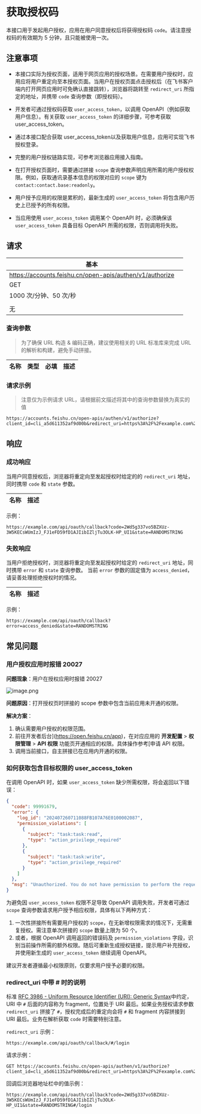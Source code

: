 # 获取授权码

本接口用于发起用户授权，应用在用户同意授权后将获得授权码 `code`。请注意授权码的有效期为 5 分钟，且只能被使用一次。

## 注意事项

- 本接口实际为授权页面，适用于网页应用的授权场景。在需要用户授权时，应用应将用户重定向至本授权页面。当用户在授权页面点击授权后（在飞书客户端内打开网页应用时可免确认直接跳转），浏览器将跳转至 `redirect_uri` 所指定的地址，并携带 `code` 查询参数（即授权码）。

- 开发者可通过授权码获取 `user_access_token`，以调用 OpenAPI（例如获取用户信息）。有关获取 `user_access_token` 的详细步骤，可参考获取 user_access_token。
- 通过本接口配合获取 user_access_token以及获取用户信息，应用可实现飞书授权登录。
- 完整的用户授权链路实现，可参考浏览器应用接入指南。
- 在打开授权页面时，需要通过拼接 `scope` 查询参数声明应用所需的用户授权权限。例如，获取通讯录基本信息的权限对应的 `scope` 键为 `contact:contact.base:readonly`。  
- 用户授予应用的权限是累积的，最新生成的 `user_access_token` 将包含用户历史上已授予的所有权限。  
- 当应用使用 `user_access_token` 调用某个 OpenAPI 时，必须确保该 `user_access_token` 具备目标 OpenAPI 所需的权限，否则调用将失败。

## 请求
| 基本 |  |
| --- | --- |
| https://accounts.feishu.cn/open-apis/authen/v1/authorize |
| GET |
| 1000 次/分钟、50 次/秒 |
|  |
| 无 |



### 查询参数

>  为了确保 URL 构造 & 编码正确，建议使用相关的 URL 标准库来完成 URL 的解析和构建，避免手动拼接。

| 名称 | 类型 | 必填 | 描述 |
| --- | --- | --- | --- |


 
### 请求示例

> 注意仅为示例请求 URL，请根据前文描述将其中的查询参数替换为真实的值

``` http
https://accounts.feishu.cn/open-apis/authen/v1/authorize?client_id=cli_a5d611352af9d00b&redirect_uri=https%3A%2F%2Fexample.com%2Fapi%2Foauth%2Fcallback&scope=bitable:app:readonly%20contact:contact&state=RANDOMSTRING
```

## 响应

### 成功响应
当用户同意授权后，浏览器将重定向至发起授权时给定的的 `redirect_uri` 地址，同时携带 `code` 和 `state` 参数。

| 名称 | 描述 |
| --- | --- |



示例：
```http
https://example.com/api/oauth/callback?code=2Wd5g337vo5BZXUz-3W5KECsWUmIzJ_FJ1eFD59fD1AJIibIZljTu3OLK-HP_UI1&state=RANDOMSTRING
```

### 失败响应
当用户拒绝授权时，浏览器将重定向至发起授权时给定的 `redirect_uri` 地址，同时携带 `error` 和 `state` 查询参数。 当前 `error` 参数的固定值为 `access_denied`，请妥善处理拒绝授权时的情况。

| 名称 | 描述 |
| --- | --- |



示例：
```http
https://example.com/api/oauth/callback?error=access_denied&state=RANDOMSTRING
```

## 常见问题

### 用户授权应用时报错 20027

**问题现象**：用户在授权应用时报错 20027

![image.png](//sf3-cn.feishucdn.com/obj/open-platform-opendoc/8de8a8e0ce3fbe84ddabcbad2e929b5c_cUP75TqvF9.png?height=331&lazyload=true&maxWidth=600&width=792)
    
**问题原因**：打开授权页时拼接的 scope 参数中包含当前应用未开通的权限。

**解决方案**：

1. 确认需要用户授权的权限范围。
2. 前往开发者后台](https://open.feishu.cn/app)，在对应应用的 **开发配置** > **权限管理** > **API 权限** 功能页开通相应的权限。具体操作参考[申请 API 权限。
3. 调用当前接口，自主拼接已在应用内开通的权限。

### 如何获取包含目标权限的 user_access_token

在调用 OpenAPI 时，如果 `user_access_token` 缺少所需权限，将会返回以下错误：

```json
{
  "code": 99991679,
  "error": {
    "log_id": "202407260711088FB107A76E0100002087",
    "permission_violations": [
      {
        "subject": "task:task:read",
        "type": "action_privilege_required"
      },
      {
        "subject": "task:task:write",
        "type": "action_privilege_required"
      }
    ]
  },
  "msg": "Unauthorized. You do not have permission to perform the requested operation on the resource. Please request user re-authorization and try again. required one of these privileges: [task:task:read, task:task:write]"
}
```

为避免因 `user_access_token` 权限不足导致 OpenAPI 调用失败，开发者可通过 `scope` 查询参数请求用户授予相应权限，具体有以下两种方式：  

1. 一次性拼接所有需要用户授权的 `scope`，在无新增权限需求的情况下，无需重复授权。需注意单次拼接的 `scope` 数量上限为 50 个。  
2. 或者，根据 OpenAPI 调用返回的错误码及 `permission_violations` 字段，识别当前操作所需的额外权限。随后可重新生成授权链接，提示用户补充授权，并使用新生成的 `user_access_token` 继续调用 OpenAPI。 

建议开发者遵循最小权限原则，仅要求用户授予必要的权限。

### redirect_uri 中带 # 时的说明

标准 [RFC 3986 - Uniform Resource Identifier (URI): Generic Syntax](https://datatracker.ietf.org/doc/html/rfc3986#section-3)中约定，URI 中 `#` 后面的内容称为 fragment，位置处于 URI 最后。如果业务授权请求参数 `redirect_uri` 拼接了 `#`，授权完成后的重定向会将 `#` 和 fragment 内容拼接到 URI 最后。业务在解析获取 `code` 时需要特别注意。

`redirect_uri` 示例：

``` 
https://example.com/api/oauth/callback/#/login
```

请求示例：
``` 
GET https://accounts.feishu.cn/open-apis/authen/v1/authorize?client_id=cli_a5d611352af9d00b&redirect_uri=https%3A%2F%2Fexample.com%2Fapi%2Foauth%2Fcallback%2F%23%2Flogin%0A&scope=bitable:app:readonly%20contact:contact&state=RANDOMSTRING
```

回调后浏览器地址栏中的值示例：
```shell 
https://example.com/api/oauth/callback?code=2Wd5g337vo5BZXUz-3W5KECsWUmIzJ_FJ1eFD59fD1AJIibIZljTu3OLK-HP_UI1&state=RANDOMSTRING#/login
``` 